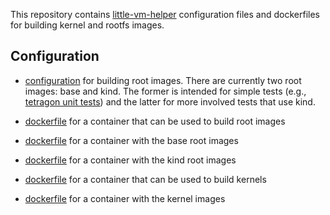 This repository contains [little-vm-helper](https://github.com/cilium/little-vm-helper)
configuration files and dockerfiles for building kernel and rootfs images.

## Configuration

- [configuration](_data/images.json) for building root images. There are currently two root images:
  base and kind. The former is intended for simple tests (e.g., [tetragon unit
  tests](https://github.com/cilium/tetragon/tree/main/tests/vmtests)) and the latter
  for more involved tests that use kind.

- [dockerfile](./dockerfiles/root-builder) for a container that can be used to build root images
- [dockerfile](./dockerfiles/root-images) for a container with the base root images
- [dockerfile](./dockerfiles/kind-images) for a container with the kind root images
- [dockerfile](./dockerfiles/kernel-builder) for a container that can be used to build kernels
- [dockerfile](./dockerfiles/kernel-imags) for a container with the kernel images
